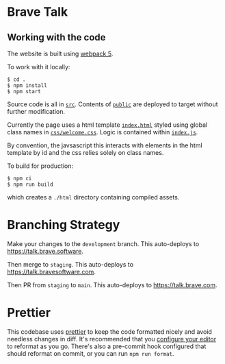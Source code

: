 # Brave Talk

## Working with the code

The website is built using [webpack 5](https:://webpack.js.org).

To work with it locally:

    $ cd .
    $ npm install
    $ npm start

Source code is all in [`src`](./src). Contents of [`public`](./public) are deployed to target without further modification.

Currently the page uses a html template [`index.html`](./src/index.html) styled using global class names in [`css/welcome.css`](./src/css/welcome/css). Logic is contained within [`index.js`](./src/index.js).

By convention, the javsascript this interacts with elements in the html template by id and the css relies solely on class names.

To build for production:

    $ npm ci
    $ npm run build

which creates a `./html` directory containing compiled assets.

# Branching Strategy

Make your changes to the `development` branch. This auto-deploys to https://talk.brave.software.

Then merge to `staging`. This auto-deploys to https://talk.bravesoftware.com.

Then PR from `staging` to `main`. This auto-deploys to https://talk.brave.com.

# Prettier

This codebase uses [prettier](https://prettier.io/) to keep the code formatted nicely and avoid needless changes in diff. It's recommended
that you [configure your editor](https://prettier.io/docs/en/editors.html) to reformat as you go. There's also a pre-commit hook configured that should
reformat on commit, or you can run `npm run format`.
